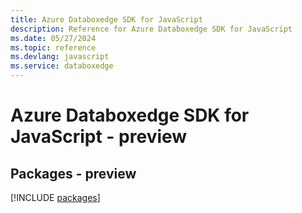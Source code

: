 ```yaml
---
title: Azure Databoxedge SDK for JavaScript
description: Reference for Azure Databoxedge SDK for JavaScript
ms.date: 05/27/2024
ms.topic: reference
ms.devlang: javascript
ms.service: databoxedge
---
```

# Azure Databoxedge SDK for JavaScript - preview
## Packages - preview
[!INCLUDE [packages](databoxedge-index.md)]
